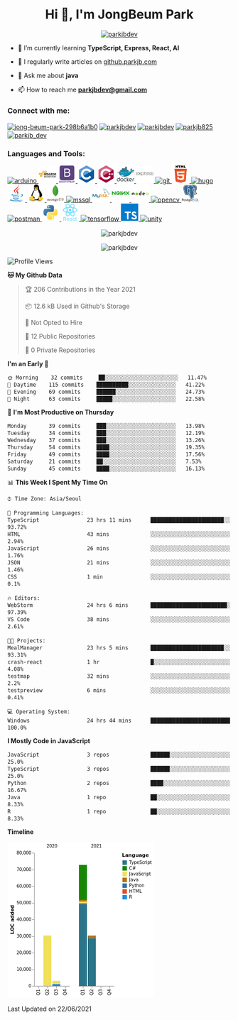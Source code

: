 <h1 align="center">Hi 👋, I'm JongBeum Park</h1>
<p align="center"> <a href="https://github.com/ryo-ma/github-profile-trophy"><img src="https://github-profile-trophy.vercel.app/?username=parkjbdev&row=1&column=7" alt="parkjbdev" /></a> </p>

- 🌱 I’m currently learning **TypeScript, Express, React, AI**

- 📝 I regularly write articles on [github.parkjb.com](https://github.parkjb.com)

- 💬 Ask me about **java**

- 📫 How to reach me **parkjbdev@gmail.com**

<h3 align="left">Connect with me:</h3>
<p align="left">
<a href="https://linkedin.com/in/jong-beum-park-298b6a1b0" target="blank"><img align="center" src="https://cdn.jsdelivr.net/npm/simple-icons@3.0.1/icons/linkedin.svg" alt="jong-beum-park-298b6a1b0" height="30" width="40" /></a>
<a href="https://stackoverflow.com/users/parkjbdev" target="blank"><img align="center" src="https://cdn.jsdelivr.net/npm/simple-icons@3.0.1/icons/stackoverflow.svg" alt="parkjbdev" height="30" width="40" /></a>
<a href="https://kaggle.com/parkjbdev" target="blank"><img align="center" src="https://cdn.jsdelivr.net/npm/simple-icons@3.0.1/icons/kaggle.svg" alt="parkjbdev" height="30" width="40" /></a>
<a href="https://fb.com/parkjb825" target="blank"><img align="center" src="https://cdn.jsdelivr.net/npm/simple-icons@3.0.1/icons/facebook.svg" alt="parkjb825" height="30" width="40" /></a>
<a href="https://instagram.com/parkjb_dev" target="blank"><img align="center" src="https://cdn.jsdelivr.net/npm/simple-icons@3.0.1/icons/instagram.svg" alt="parkjb_dev" height="30" width="40" /></a>
</p>

<h3 align="left">Languages and Tools:</h3>
<p align="left"> <a href="https://www.arduino.cc/" target="_blank"> <img src="https://cdn.worldvectorlogo.com/logos/arduino-1.svg" alt="arduino" width="40" height="40"/> </a> <a href="https://aws.amazon.com" target="_blank"> <img src="https://raw.githubusercontent.com/devicons/devicon/master/icons/amazonwebservices/amazonwebservices-original-wordmark.svg" alt="aws" width="40" height="40"/> </a> <a href="https://getbootstrap.com" target="_blank"> <img src="https://raw.githubusercontent.com/devicons/devicon/master/icons/bootstrap/bootstrap-plain-wordmark.svg" alt="bootstrap" width="40" height="40"/> </a> <a href="https://www.cprogramming.com/" target="_blank"> <img src="https://raw.githubusercontent.com/devicons/devicon/master/icons/c/c-original.svg" alt="c" width="40" height="40"/> </a> <a href="https://www.w3schools.com/cpp/" target="_blank"> <img src="https://raw.githubusercontent.com/devicons/devicon/master/icons/cplusplus/cplusplus-original.svg" alt="cplusplus" width="40" height="40"/> </a> <a href="https://www.docker.com/" target="_blank"> <img src="https://raw.githubusercontent.com/devicons/devicon/master/icons/docker/docker-original-wordmark.svg" alt="docker" width="40" height="40"/> </a> <a href="https://expressjs.com" target="_blank"> <img src="https://raw.githubusercontent.com/devicons/devicon/master/icons/express/express-original-wordmark.svg" alt="express" width="40" height="40"/> </a> <a href="https://git-scm.com/" target="_blank"> <img src="https://www.vectorlogo.zone/logos/git-scm/git-scm-icon.svg" alt="git" width="40" height="40"/> </a> <a href="https://www.w3.org/html/" target="_blank"> <img src="https://raw.githubusercontent.com/devicons/devicon/master/icons/html5/html5-original-wordmark.svg" alt="html5" width="40" height="40"/> </a> <a href="https://gohugo.io/" target="_blank"> <img src="https://api.iconify.design/logos-hugo.svg" alt="hugo" width="40" height="40"/> </a> <a href="https://www.java.com" target="_blank"> <img src="https://raw.githubusercontent.com/devicons/devicon/master/icons/java/java-original.svg" alt="java" width="40" height="40"/> </a> <a href="https://www.linux.org/" target="_blank"> <img src="https://raw.githubusercontent.com/devicons/devicon/master/icons/linux/linux-original.svg" alt="linux" width="40" height="40"/> </a> <a href="https://www.mongodb.com/" target="_blank"> <img src="https://raw.githubusercontent.com/devicons/devicon/master/icons/mongodb/mongodb-original-wordmark.svg" alt="mongodb" width="40" height="40"/> </a> <a href="https://www.microsoft.com/en-us/sql-server" target="_blank"> <img src="https://cdn.worldvectorlogo.com/logos/microsoft-sql-server.svg" alt="mssql" width="40" height="40"/> </a> <a href="https://www.mysql.com/" target="_blank"> <img src="https://raw.githubusercontent.com/devicons/devicon/master/icons/mysql/mysql-original-wordmark.svg" alt="mysql" width="40" height="40"/> </a> <a href="https://www.nginx.com" target="_blank"> <img src="https://raw.githubusercontent.com/devicons/devicon/master/icons/nginx/nginx-original.svg" alt="nginx" width="40" height="40"/> </a> <a href="https://nodejs.org" target="_blank"> <img src="https://raw.githubusercontent.com/devicons/devicon/master/icons/nodejs/nodejs-original-wordmark.svg" alt="nodejs" width="40" height="40"/> </a> <a href="https://opencv.org/" target="_blank"> <img src="https://www.vectorlogo.zone/logos/opencv/opencv-icon.svg" alt="opencv" width="40" height="40"/> </a> <a href="https://www.postgresql.org" target="_blank"> <img src="https://raw.githubusercontent.com/devicons/devicon/master/icons/postgresql/postgresql-original-wordmark.svg" alt="postgresql" width="40" height="40"/> </a> <a href="https://postman.com" target="_blank"> <img src="https://www.vectorlogo.zone/logos/getpostman/getpostman-icon.svg" alt="postman" width="40" height="40"/> </a> <a href="https://www.python.org" target="_blank"> <img src="https://raw.githubusercontent.com/devicons/devicon/master/icons/python/python-original.svg" alt="python" width="40" height="40"/> </a> <a href="https://reactjs.org/" target="_blank"> <img src="https://raw.githubusercontent.com/devicons/devicon/master/icons/react/react-original-wordmark.svg" alt="react" width="40" height="40"/> </a> <a href="https://www.tensorflow.org" target="_blank"> <img src="https://www.vectorlogo.zone/logos/tensorflow/tensorflow-icon.svg" alt="tensorflow" width="40" height="40"/> </a> <a href="https://www.typescriptlang.org/" target="_blank"> <img src="https://raw.githubusercontent.com/devicons/devicon/master/icons/typescript/typescript-original.svg" alt="typescript" width="40" height="40"/> </a> <a href="https://unity.com/" target="_blank"> <img src="https://www.vectorlogo.zone/logos/unity3d/unity3d-icon.svg" alt="unity" width="40" height="40"/> </a> </p>
<p align="center"><img align="center" src="https://github-readme-stats.vercel.app/api?username=parkjbdev&show_icons=true&theme=dark&locale=en" alt="parkjbdev" /> </p>
<p align="center"><img align="center" src="https://github-readme-streak-stats.herokuapp.com/?user=parkjbdev&theme=dark" alt="parkjbdev" /> </p>

<!--START_SECTION:waka-->
![Profile Views](http://img.shields.io/badge/Profile%20Views-0-blue)

**🐱 My Github Data** 

> 🏆 206 Contributions in the Year 2021
 > 
> 📦 12.6 kB Used in Github's Storage 
 > 
> 🚫 Not Opted to Hire
 > 
> 📜 12 Public Repositories 
 > 
> 🔑 0 Private Repositories  
 > 
**I'm an Early 🐤** 

```text
🌞 Morning    32 commits     ██░░░░░░░░░░░░░░░░░░░░░░░   11.47% 
🌆 Daytime    115 commits    ██████████░░░░░░░░░░░░░░░   41.22% 
🌃 Evening    69 commits     ██████░░░░░░░░░░░░░░░░░░░   24.73% 
🌙 Night      63 commits     █████░░░░░░░░░░░░░░░░░░░░   22.58%

```
📅 **I'm Most Productive on Thursday** 

```text
Monday       39 commits     ███░░░░░░░░░░░░░░░░░░░░░░   13.98% 
Tuesday      34 commits     ███░░░░░░░░░░░░░░░░░░░░░░   12.19% 
Wednesday    37 commits     ███░░░░░░░░░░░░░░░░░░░░░░   13.26% 
Thursday     54 commits     ████░░░░░░░░░░░░░░░░░░░░░   19.35% 
Friday       49 commits     ████░░░░░░░░░░░░░░░░░░░░░   17.56% 
Saturday     21 commits     ██░░░░░░░░░░░░░░░░░░░░░░░   7.53% 
Sunday       45 commits     ████░░░░░░░░░░░░░░░░░░░░░   16.13%

```


📊 **This Week I Spent My Time On** 

```text
⌚︎ Time Zone: Asia/Seoul

💬 Programming Languages: 
TypeScript               23 hrs 11 mins      ███████████████████████░░   93.72% 
HTML                     43 mins             ░░░░░░░░░░░░░░░░░░░░░░░░░   2.94% 
JavaScript               26 mins             ░░░░░░░░░░░░░░░░░░░░░░░░░   1.76% 
JSON                     21 mins             ░░░░░░░░░░░░░░░░░░░░░░░░░   1.46% 
CSS                      1 min               ░░░░░░░░░░░░░░░░░░░░░░░░░   0.1%

🔥 Editors: 
WebStorm                 24 hrs 6 mins       ████████████████████████░   97.39% 
VS Code                  38 mins             ░░░░░░░░░░░░░░░░░░░░░░░░░   2.61%

🐱‍💻 Projects: 
MealManager              23 hrs 5 mins       ███████████████████████░░   93.31% 
crash-react              1 hr                █░░░░░░░░░░░░░░░░░░░░░░░░   4.08% 
testmap                  32 mins             ░░░░░░░░░░░░░░░░░░░░░░░░░   2.2% 
testpreview              6 mins              ░░░░░░░░░░░░░░░░░░░░░░░░░   0.41%

💻 Operating System: 
Windows                  24 hrs 44 mins      █████████████████████████   100.0%

```

**I Mostly Code in JavaScript** 

```text
JavaScript               3 repos             ██████░░░░░░░░░░░░░░░░░░░   25.0% 
TypeScript               3 repos             ██████░░░░░░░░░░░░░░░░░░░   25.0% 
Python                   2 repos             ████░░░░░░░░░░░░░░░░░░░░░   16.67% 
Java                     1 repo              ██░░░░░░░░░░░░░░░░░░░░░░░   8.33% 
R                        1 repo              ██░░░░░░░░░░░░░░░░░░░░░░░   8.33%

```


**Timeline**

![Chart not found](https://raw.githubusercontent.com/parkjbdev/parkjbdev/main/charts/bar_graph.png) 


 Last Updated on 22/06/2021
<!--END_SECTION:waka-->

